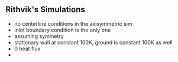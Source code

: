 ## Rithvik's Simulations
- no centerline conditions in the axisymmetric sim
- inlet boundary condition is the only one
- assuming symmetry
- stationary wall at constant 100K, ground is constant 100K as well
- 0 heat flux
- 
